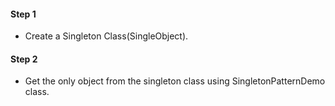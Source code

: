 #### Step 1
* Create a Singleton Class(SingleObject).

#### Step 2
* Get the only object from the singleton class using SingletonPatternDemo class.